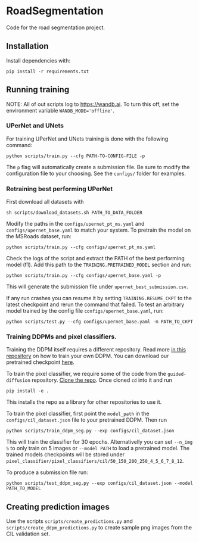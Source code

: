 # RoadSegmentation

Code for the road segmentation project.


## Installation

Install dependencies with:
```console
pip install -r requirements.txt
```

## Running training
NOTE: All of out scripts log to https://wandb.ai. To turn this off, set the environment variable `WANDB_MODE='offline'`.

### UPerNet and UNets

For training UPerNet and UNets training is done with the following command:
```console
python scripts/train.py --cfg PATH-TO-CONFIG-FILE -p
```
The `p` flag will automatically create a submission file. Be sure to modify the configuration file to your choosing. See the `configs/` folder for examples.

### Retraining best performing UPerNet

First download all datasets with
```console
sh scripts/download_datasets.sh PATH_TO_DATA_FOLDER
```
Modify the paths in the `configs/upernet_pt_ms.yaml` and `configs/upernet_base.yaml` to match your system.
To pretrain the model on the MSRoads dataset, run:
```console
python scripts/train.py --cfg configs/upernet_pt_ms.yaml
```
Check the logs of the script and extract the PATH of the best performing model (f1). Add this path to the `TRAINING.PRETRAINED_MODEL` section and run:
```console
python scripts/train.py --cfg configs/upernet_base.yaml -p
```
This will generate the submission file under `upernet_best_submission.csv`.

If any run crashes you can resume it by setting `TRAINING.RESUME_CKPT` to the latest checkpoint and rerun the command that failed. To test an arbitrary model trained by the config file `configs/upernet_base.yaml`, run:
```console
python scripts/test.py --cfg configs/upernet_base.yaml -m PATH_TO_CKPT
```

### Training DDPMs and pixel classifiers.

Training the DDPM itself requires a different repository. Read more [in this repository](https://github.com/jkminder/guided-diffusion) on how to train your own DDPM. You can download our pretrained checkpoint [here](https://drive.google.com/file/d/1nn8b97NS598tvdGB5WiAAcY8Nk1v2XNV/view?usp=sharing).

To train the pixel classifier, we require some of the code from the `guided-diffusion` repository. [Clone the repo](https://github.com/jkminder/guided-diffusion). Once cloned `cd` into it and run 
```console
pip install -e .
```
This installs the repo as a library for other repositories to use it. 

To train the pixel classifier, first point the `model_path` in the `configs/cil_dataset.json` file to your pretrained DDPM. Then run
```console
python scripts/train_ddpm_seg.py --exp configs/cil_dataset.json
```
This will train the classifier for 30 epochs. Alternativelly you can set `--n_img 5` to only train on 5 images or `--model PATH` to load a pretrained model. The trained models checkpoints will be stored under `pixel_classifier/pixel_classifiers/cil/50_150_200_250_4_5_6_7_8_12`. 

To produce a submission file run:
```console
python scripts/test_ddpm_seg.py --exp configs/cil_dataset.json --model PATH_TO_MODEL
```

## Creating prediction images

Use the scripts `scripts/create_predictions.py` and `scripts/create_ddpm_predictions.py` to create sample png images from the CIL validation set.